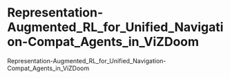 # Representation-Augmented_RL_for_Unified_Navigation-Compat_Agents_in_ViZDoom
Representation-Augmented_RL_for_Unified_Navigation-Compat_Agents_in_ViZDoom
